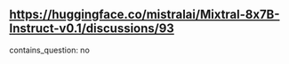 ## https://huggingface.co/mistralai/Mixtral-8x7B-Instruct-v0.1/discussions/93

contains_question: no